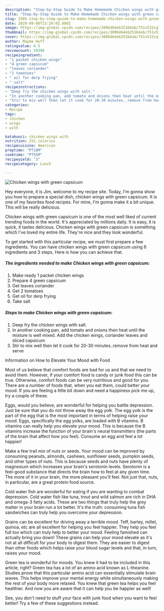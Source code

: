 ```yaml
---
description: "Step-by-Step Guide to Make Homemade Chicken wings with green capsicum"
title: "Step-by-Step Guide to Make Homemade Chicken wings with green capsicum"
slug: 2585-step-by-step-guide-to-make-homemade-chicken-wings-with-green-capsicum
date: 2020-09-08T13:29:03.880Z
image: https://img-global.cpcdn.com/recipes/3096464eb251b4ab/751x532cq70/chicken-wings-with-green-capsicum-recipe-main-photo.jpg
thumbnail: https://img-global.cpcdn.com/recipes/3096464eb251b4ab/751x532cq70/chicken-wings-with-green-capsicum-recipe-main-photo.jpg
cover: https://img-global.cpcdn.com/recipes/3096464eb251b4ab/751x532cq70/chicken-wings-with-green-capsicum-recipe-main-photo.jpg
author: Mayme Huff
ratingvalue: 4.5
reviewcount: 19390
recipeingredient:
- "1 packet chicken wings"
- "4 green capsicum"
- "leaves coriander"
- "2 tomatoes"
- " oil for derp frying"
- " salt"
recipeinstructions:
- "Deep fry the chicken wings with salt."
- "In another cooking pan, add tomato and onions then heat until the mixture is well mixed. Add the chicken wings, coriander leaves and sliced capsicum"
- "Stir to mix well then let it cook for 20-30 minutes..remove from heat and serve"
categories:
- Recipe
tags:
- chicken
- wings
- with

katakunci: chicken wings with 
nutrition: 251 calories
recipecuisine: American
preptime: "PT18M"
cooktime: "PT55M"
recipeyield: "3"
recipecategory: Lunch

---
```



![Chicken wings with green capsicum](https://img-global.cpcdn.com/recipes/3096464eb251b4ab/751x532cq70/chicken-wings-with-green-capsicum-recipe-main-photo.jpg)

Hey everyone, it is Jim, welcome to my recipe site. Today, I'm gonna show you how to prepare a special dish, chicken wings with green capsicum. It is one of my favorites food recipes. For mine, I'm gonna make it a bit unique. This will be really delicious.



Chicken wings with green capsicum is one of the most well liked of current trending foods in the world. It's appreciated by millions daily. It is easy, it is quick, it tastes delicious. Chicken wings with green capsicum is something which I've loved my entire life. They're nice and they look wonderful.


To get started with this particular recipe, we must first prepare a few ingredients. You can have chicken wings with green capsicum using 6 ingredients and 3 steps. Here is how you can achieve that.

<!--inarticleads1-->

##### The ingredients needed to make Chicken wings with green capsicum:

1. Make ready 1 packet chicken wings
1. Prepare 4 green capsicum
1. Get leaves coriander
1. Get 2 tomatoes
1. Get  oil for derp frying
1. Take  salt




<!--inarticleads2-->

##### Steps to make Chicken wings with green capsicum:

1. Deep fry the chicken wings with salt.
1. In another cooking pan, add tomato and onions then heat until the mixture is well mixed. Add the chicken wings, coriander leaves and sliced capsicum
1. Stir to mix well then let it cook for 20-30 minutes..remove from heat and serve




Information on How to Elevate Your Mood with Food


Most of us believe that comfort foods are bad for us and that we need to avoid them. However, if your comfort food is candy or junk food this can be true. Otherwise, comfort foods can be very nutritious and good for you. There are a number of foods that, when you eat them, could better your mood. If you are feeling a little bit down and need a happiness pick me up, try a couple of these.

Eggs, would you believe, are wonderful for helping you battle depression. Just be sure that you do not throw away the egg yolk. The egg yolk is the part of the egg that is the most important in terms of helping raise your mood. Eggs, specifically the egg yolks, are loaded with B vitamins. B vitamins can really help you elevate your mood. This is because the B vitamins increase the function of your brain's neural transmitters (the parts of the brain that affect how you feel). Consume an egg and feel a lot happier!

Make a few trail mix of nuts or seeds. Your mood can be improved by consuming peanuts, almonds, cashews, sunflower seeds, pumpkin seeds, and other types of nuts. This is because seeds and nuts have plenty of magnesium which increases your brain's serotonin levels. Serotonin is a feel-good substance that directs the brain how to feel at any given time. The more of it in your brain, the more pleasant you'll feel. Not just that, nuts, in particular, are a great protein food source.

Cold water fish are wonderful for eating if you are wanting to combat depression. Cold water fish like tuna, trout and wild salmon are rich in DHA and omega-3 fatty acids. These are two things that truly help the grey matter in your brain run a lot better. It's the truth: consuming tuna fish sandwiches can truly help you overcome your depression. 

Grains can be excellent for driving away a terrible mood. Teff, barley, millet, quinoa, etc are all excellent for helping you feel happier. They help you feel full too which can truly help to better your mood. Feeling famished can actually bring you down! These grains can help your mood elevate as it's not at all difficult for your body to digest them. They are easier to digest than other foods which helps raise your blood sugar levels and that, in turn, raises your mood.

Green tea is wonderful for moods. You knew it had to be included in this article, right? Green tea has a lot of an amino acid known as L-theanine. Studies prove that this particular amino acid can essentially stimulate brain waves. This helps improve your mental energy while simultaneously making the rest of your body more relaxed. You knew that green tea helps you feel healthier. And now you are aware that it can help you be happier as well!

See, you don't need to stuff your face with junk food when you want to feel better! Try  a few  of  these  suggestions  instead.

